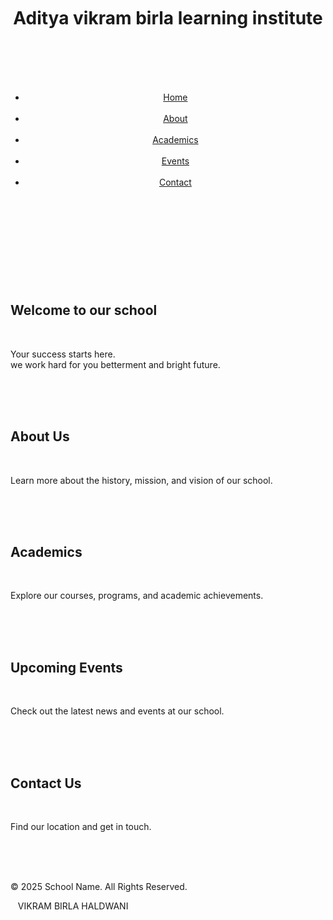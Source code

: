 <!DOCTYPE html>
<html lang="en">
<head>    
<meta charset="UTF-8">    <meta name="viewport" content="width=device-width, initial-scale=1.0">    <title>ADITYA  - Home</title>    <link rel="stylesheet" href="styles.css"></head><body>    <header>        <div class="logo">            <h1>Aditya vikram birla learning institute </h1>        </div>        <nav>            <ul>                <li><a href="#home">Home</a></li>                <li><a href="#about">About</a></li>                <li><a href="#academics">Academics</a></li>                <li><a href="#events">Events</a></li>                <li><a href="#contact">Contact</a></li>            </ul>        </nav>    </header>    <section id="home">        <h2>Welcome to our school </h2>        <p>Your success starts here.<br>we work hard for you betterment and bright future.</p>    </section>    <section id="about">        <h2>About Us</h2>        <p>Learn more about the history, mission, and vision of our school.</p>    </section>    <section id="academics">        <h2>Academics</h2>        <p>Explore our courses, programs, and academic achievements.</p>    </section>    <section id="events">        <h2>Upcoming Events</h2>        <p>Check out the latest news and events at our school.</p>    </section>    <section id="contact">        <h2>Contact Us</h2>        <p>Find our location and get in touch.</p>    </section>    <footer>        <p>&copy; 2025 School Name. All Rights Reserved.</p>    VIKRAM BIRLA HALDWANI </footer></body></html>
